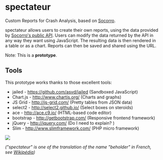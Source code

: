 # spectateur

Custom Reports for Crash Analysis, based on [Socorro](https://github.com/mozilla/socorro). 

spectateur allows users to create their own reports, using the data provided by 
[Socorro's public API](https://crash-stats.mozilla.com/api/). 
Users can modify the data returned by the API in any way they want using JavaScript. The resulting data
is then rendered in a table or as a chart. Reports can then be saved and shared using the URL. 

Note: This is a **prototype**.

## Tools

This prototype works thanks to those excellent tools: 

 * jailed - https://github.com/asvd/jailed (Sandboxed JavaScript)
 * Chart.js - http://www.chartjs.org/ (Charts and graphs)
 * JS Grid - http://js-grid.com/ (Pretty tables from JSON data)
 * select2 - http://select2.github.io/ (Select boxes on steroids)
 * ace - http://ace.c9.io/ (HTML-based code editor)
 * bootstrap - http://getbootstrap.com/ (Responsive frontend framework)
 * jQuery - http://jquery.com/ (Do I need to explain? )
 * Slim - http://www.slimframework.com/ (PHP micro framework)
 
 
 ![](http://vignette3.wikia.nocookie.net/forgottenrealms/images/2/2c/Monster_Manual_5e_-_Beholder_-_p28.jpg/revision/latest/scale-to-width/1000?cb=20141109194926)
 
 *("spectateur" is one of the translation of the name "beholder" 
 in French, see [Wikipédia](http://fr.wikipedia.org/wiki/Tyrann%C5%93il))*
